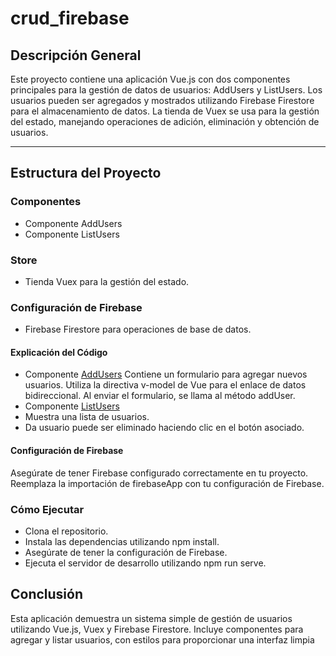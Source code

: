 # crud_firebase

## Descripción General
Este proyecto contiene una aplicación Vue.js con dos componentes principales para la gestión de datos de usuarios: AddUsers y ListUsers. Los usuarios pueden ser agregados y mostrados utilizando Firebase Firestore para el almacenamiento de datos. La tienda de Vuex se usa para la gestión del estado, manejando operaciones de adición, eliminación y obtención de usuarios. <hr/>

## Estructura del Proyecto
### Componentes
* Componente AddUsers
* Componente ListUsers
### Store
* Tienda Vuex para la gestión del estado.
### Configuración de Firebase
* Firebase Firestore para operaciones de base de datos.
#### Explicación del Código
* Componente  [AddUsers](https://github.com/RerreRojas/crud_firebase/blob/main/src/components/AddUsers.vue)
Contiene un formulario para agregar nuevos usuarios.
Utiliza la directiva v-model de Vue para el enlace de datos bidireccional.
Al enviar el formulario, se llama al método addUser.
* Componente [ListUsers](https://github.com/RerreRojas/crud_firebase/blob/main/src/components/ListUsers.vue)
*   Muestra una lista de usuarios.
*   Da usuario puede ser eliminado haciendo clic en el botón asociado.
#### Configuración de Firebase
Asegúrate de tener Firebase configurado correctamente en tu proyecto.
Reemplaza la importación de firebaseApp con tu configuración de Firebase.
### Cómo Ejecutar
* Clona el repositorio.
* Instala las dependencias utilizando npm install.
* Asegúrate de tener la configuración de Firebase.
* Ejecuta el servidor de desarrollo utilizando npm run serve.
## Conclusión
Esta aplicación demuestra un sistema simple de gestión de usuarios utilizando Vue.js, Vuex y Firebase Firestore. Incluye componentes para agregar y listar usuarios, con estilos para proporcionar una interfaz limpia

